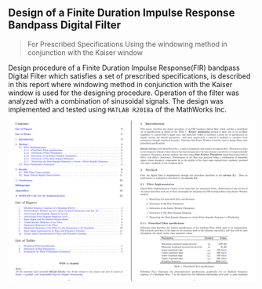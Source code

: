 ## Design of a Finite Duration Impulse Response Bandpass Digital Filter

> For Prescribed Specifications Using the windowing method in conjunction with the Kaiser window

Design procedure of a Finite Duration Impulse Response(FIR) bandpass Digital Filter which satisfies
a set of prescribed specifications, is described in this report where windowing method in conjunction
with the Kaiser window is used for the designing procedure. Operation of the filter was analyzed with a
combination of sinusoidal signals. The design was implemented and tested using `MATLAB R2018a` of the
MathWorks Inc.

![](Completed2.png)
